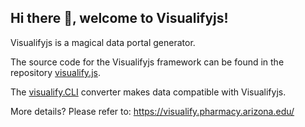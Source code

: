 ## Hi there 👋, welcome to Visualifyjs!

Visualifyjs is a magical data portal generator.

The source code for the Visualifyjs framework can be found in the repository [visualify.js](https://github.com/visualify/visualify.js).

The [visualify.CLI](https://github.com/visualify/visualify.CLI) converter makes data compatible with Visualifyjs.

More details? Please refer to: https://visualify.pharmacy.arizona.edu/

